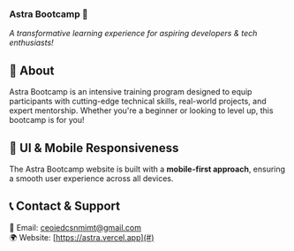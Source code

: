 ### **Astra Bootcamp 🚀**  
*A transformative learning experience for aspiring developers & tech enthusiasts!*  

## 📌 **About**  
Astra Bootcamp is an intensive training program designed to equip participants with cutting-edge technical skills, real-world projects, and expert mentorship. Whether you're a beginner or looking to level up, this bootcamp is for you!  


## 🎨 **UI & Mobile Responsiveness**  
The Astra Bootcamp website is built with a **mobile-first approach**, ensuring a smooth user experience across all devices.  



## 📞 **Contact & Support**  
📧 Email: ceoiedcsnmimt@gmail.com  
🌍 Website: [https://astra.vercel.app](#)  
